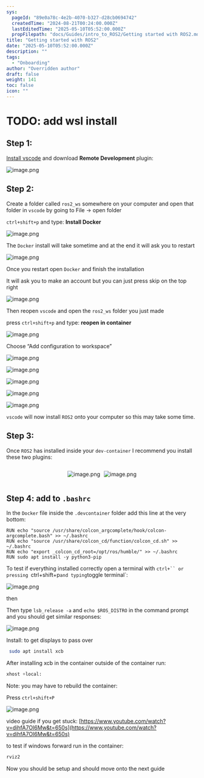 ```yaml
---
sys:
  pageId: "89e0a78c-4e2b-4070-b327-d28cb0694742"
  createdTime: "2024-08-21T00:24:00.000Z"
  lastEditedTime: "2025-05-10T05:52:00.000Z"
  propFilepath: "docs/Guides/intro_to_ROS2/Getting started with ROS2.md"
title: "Getting started with ROS2"
date: "2025-05-10T05:52:00.000Z"
description: ""
tags:
  - "Onboarding"
author: "Overridden author"
draft: false
weight: 141
toc: false
icon: ""
---
```


# TODO: add wsl install

## Step 1:

[Install vscode](https://code.visualstudio.com/download) and download **Remote Development** plugin:

![image.png](https://prod-files-secure.s3.us-west-2.amazonaws.com/d518164a-d88e-44d1-a4ee-3adb3bd8bce0/efb52993-1881-4a40-b95e-6f020334f022/image.png?X-Amz-Algorithm=AWS4-HMAC-SHA256&X-Amz-Content-Sha256=UNSIGNED-PAYLOAD&X-Amz-Credential=ASIAZI2LB4665C5LGP6S%2F20250627%2Fus-west-2%2Fs3%2Faws4_request&X-Amz-Date=20250627T150913Z&X-Amz-Expires=3600&X-Amz-Security-Token=IQoJb3JpZ2luX2VjEH4aCXVzLXdlc3QtMiJIMEYCIQCi82Im0piov7A%2FUsk%2F1coK5iMEAJrEJyPBxECGhtSwtgIhANnRx79hd%2B7rcdS3jufrQJGtb43R9Nyc5pXwdh30lsBNKv8DCHcQABoMNjM3NDIzMTgzODA1Igx%2FmQOgfLJdCD8z1Xwq3ANT5uAvOTfFWeb7Yrd9YCSyGqJlR36VicQsqFOH6TvRSOo%2F%2BM0g7t9WPWUTrlIB20xq0JFAzBDhSe0SJi6bWXWnUO4XFySOAkGT8yt4r9YE4S4gi27dh4ll83GQ0Bp%2FIyrbITzN%2FCmHn8qzz%2BXGmUxtnOfGnk8YFbgXOlvX%2F%2B6Djfw0VdTBx552rJtiM0F1ee8XHrjN07VRlnN7GIzmzgI%2Fzoy7gWgsRLWlLmmgDcfuj6oCrLzFXcBLMPZohliUVHTWKzIkbl5DdApq%2FKDNOIaQ%2B7kP0lj9IHntr%2F3n9elmLU9qw04XV5SIaDsEt0gkjyupJGrZf7NC7054bgf5qAcvDhetv4XC%2BQMh4wbHRFuekA6Asdf%2BTM6umQJTaJidN5VTRujODsLf9OiH%2Bd2o3CFOqV00fyCd3O4xRsLqkdNBVURzNVl7xScJilj4DkZSwgJewDMg9mhhKr1VkU%2F4iVS%2BFyNaCmNJj8lfLUsim3XlrkbF1u5bEoIP69iPoxCwjWgKzaRQPD5F4xiMh0iMEXtr7y9FTPA6%2FSR9wXg2pjey0G4BWtdI2PnFv7Kd1HaB5la29gCuP0Qid8oMrPsOI75loOPtRGFOzFTwY%2Bw1%2Ff5mzjnhw12elCQI2nQ0XDCtzfrCBjqkAeQgug00dzAveKleNB0Y41pZYyxuDPRomPefs20ySmkrW%2FZ5XcgZDNzCRvuGiJHUhwc6paJHrzwl0ZNUyxVpNGf8yc6SWHlPP3lkZxOiHh8eJNGR0WZBuSr%2BXDPWlS0BSGmuHz7Ie2fgTXe5cTgR8LgAFr3%2FeXWF3ZPRd2n0m2XpYPwejQcpi9tIT260Yvn7ToWW8eOssZPRzRYY6uBkI5LQyR%2Bd&X-Amz-Signature=612a2dade3987111e118ec38262bcaf94d892888e7b19ab25c1a7ef0847768ff&X-Amz-SignedHeaders=host&x-amz-checksum-mode=ENABLED&x-id=GetObject)

## Step 2:

Create a folder called `ros2_ws` somewhere on your computer and open that folder in `vscode` by going to File → open folder 

`ctrl+shift+p` and type: **Install Docker**

![image.png](https://prod-files-secure.s3.us-west-2.amazonaws.com/d518164a-d88e-44d1-a4ee-3adb3bd8bce0/2269dc0e-1cd5-47ff-bceb-c04ad9b2eab0/image.png?X-Amz-Algorithm=AWS4-HMAC-SHA256&X-Amz-Content-Sha256=UNSIGNED-PAYLOAD&X-Amz-Credential=ASIAZI2LB4665C5LGP6S%2F20250627%2Fus-west-2%2Fs3%2Faws4_request&X-Amz-Date=20250627T150913Z&X-Amz-Expires=3600&X-Amz-Security-Token=IQoJb3JpZ2luX2VjEH4aCXVzLXdlc3QtMiJIMEYCIQCi82Im0piov7A%2FUsk%2F1coK5iMEAJrEJyPBxECGhtSwtgIhANnRx79hd%2B7rcdS3jufrQJGtb43R9Nyc5pXwdh30lsBNKv8DCHcQABoMNjM3NDIzMTgzODA1Igx%2FmQOgfLJdCD8z1Xwq3ANT5uAvOTfFWeb7Yrd9YCSyGqJlR36VicQsqFOH6TvRSOo%2F%2BM0g7t9WPWUTrlIB20xq0JFAzBDhSe0SJi6bWXWnUO4XFySOAkGT8yt4r9YE4S4gi27dh4ll83GQ0Bp%2FIyrbITzN%2FCmHn8qzz%2BXGmUxtnOfGnk8YFbgXOlvX%2F%2B6Djfw0VdTBx552rJtiM0F1ee8XHrjN07VRlnN7GIzmzgI%2Fzoy7gWgsRLWlLmmgDcfuj6oCrLzFXcBLMPZohliUVHTWKzIkbl5DdApq%2FKDNOIaQ%2B7kP0lj9IHntr%2F3n9elmLU9qw04XV5SIaDsEt0gkjyupJGrZf7NC7054bgf5qAcvDhetv4XC%2BQMh4wbHRFuekA6Asdf%2BTM6umQJTaJidN5VTRujODsLf9OiH%2Bd2o3CFOqV00fyCd3O4xRsLqkdNBVURzNVl7xScJilj4DkZSwgJewDMg9mhhKr1VkU%2F4iVS%2BFyNaCmNJj8lfLUsim3XlrkbF1u5bEoIP69iPoxCwjWgKzaRQPD5F4xiMh0iMEXtr7y9FTPA6%2FSR9wXg2pjey0G4BWtdI2PnFv7Kd1HaB5la29gCuP0Qid8oMrPsOI75loOPtRGFOzFTwY%2Bw1%2Ff5mzjnhw12elCQI2nQ0XDCtzfrCBjqkAeQgug00dzAveKleNB0Y41pZYyxuDPRomPefs20ySmkrW%2FZ5XcgZDNzCRvuGiJHUhwc6paJHrzwl0ZNUyxVpNGf8yc6SWHlPP3lkZxOiHh8eJNGR0WZBuSr%2BXDPWlS0BSGmuHz7Ie2fgTXe5cTgR8LgAFr3%2FeXWF3ZPRd2n0m2XpYPwejQcpi9tIT260Yvn7ToWW8eOssZPRzRYY6uBkI5LQyR%2Bd&X-Amz-Signature=ddb9ca5699e1fce64082b81c8c836f03b1da3ae56d2269fae5094947bed49ff6&X-Amz-SignedHeaders=host&x-amz-checksum-mode=ENABLED&x-id=GetObject)

The `Docker` install will take sometime and at the end it will ask you to restart

![image.png](https://prod-files-secure.s3.us-west-2.amazonaws.com/d518164a-d88e-44d1-a4ee-3adb3bd8bce0/ed233f78-be33-4b1f-b89c-9c346c0e961e/image.png?X-Amz-Algorithm=AWS4-HMAC-SHA256&X-Amz-Content-Sha256=UNSIGNED-PAYLOAD&X-Amz-Credential=ASIAZI2LB4665C5LGP6S%2F20250627%2Fus-west-2%2Fs3%2Faws4_request&X-Amz-Date=20250627T150913Z&X-Amz-Expires=3600&X-Amz-Security-Token=IQoJb3JpZ2luX2VjEH4aCXVzLXdlc3QtMiJIMEYCIQCi82Im0piov7A%2FUsk%2F1coK5iMEAJrEJyPBxECGhtSwtgIhANnRx79hd%2B7rcdS3jufrQJGtb43R9Nyc5pXwdh30lsBNKv8DCHcQABoMNjM3NDIzMTgzODA1Igx%2FmQOgfLJdCD8z1Xwq3ANT5uAvOTfFWeb7Yrd9YCSyGqJlR36VicQsqFOH6TvRSOo%2F%2BM0g7t9WPWUTrlIB20xq0JFAzBDhSe0SJi6bWXWnUO4XFySOAkGT8yt4r9YE4S4gi27dh4ll83GQ0Bp%2FIyrbITzN%2FCmHn8qzz%2BXGmUxtnOfGnk8YFbgXOlvX%2F%2B6Djfw0VdTBx552rJtiM0F1ee8XHrjN07VRlnN7GIzmzgI%2Fzoy7gWgsRLWlLmmgDcfuj6oCrLzFXcBLMPZohliUVHTWKzIkbl5DdApq%2FKDNOIaQ%2B7kP0lj9IHntr%2F3n9elmLU9qw04XV5SIaDsEt0gkjyupJGrZf7NC7054bgf5qAcvDhetv4XC%2BQMh4wbHRFuekA6Asdf%2BTM6umQJTaJidN5VTRujODsLf9OiH%2Bd2o3CFOqV00fyCd3O4xRsLqkdNBVURzNVl7xScJilj4DkZSwgJewDMg9mhhKr1VkU%2F4iVS%2BFyNaCmNJj8lfLUsim3XlrkbF1u5bEoIP69iPoxCwjWgKzaRQPD5F4xiMh0iMEXtr7y9FTPA6%2FSR9wXg2pjey0G4BWtdI2PnFv7Kd1HaB5la29gCuP0Qid8oMrPsOI75loOPtRGFOzFTwY%2Bw1%2Ff5mzjnhw12elCQI2nQ0XDCtzfrCBjqkAeQgug00dzAveKleNB0Y41pZYyxuDPRomPefs20ySmkrW%2FZ5XcgZDNzCRvuGiJHUhwc6paJHrzwl0ZNUyxVpNGf8yc6SWHlPP3lkZxOiHh8eJNGR0WZBuSr%2BXDPWlS0BSGmuHz7Ie2fgTXe5cTgR8LgAFr3%2FeXWF3ZPRd2n0m2XpYPwejQcpi9tIT260Yvn7ToWW8eOssZPRzRYY6uBkI5LQyR%2Bd&X-Amz-Signature=b603cb536f39242f5321aff7cd1f0d894526965e4021db2e2ca2599fa2ad6723&X-Amz-SignedHeaders=host&x-amz-checksum-mode=ENABLED&x-id=GetObject)

Once you restart open `Docker` and finish the installation

It will ask you to make an account but you can just press skip on the top right

![image.png](https://prod-files-secure.s3.us-west-2.amazonaws.com/d518164a-d88e-44d1-a4ee-3adb3bd8bce0/21010ad9-1659-4fd9-9f59-9932a09b2a3d/image.png?X-Amz-Algorithm=AWS4-HMAC-SHA256&X-Amz-Content-Sha256=UNSIGNED-PAYLOAD&X-Amz-Credential=ASIAZI2LB4665C5LGP6S%2F20250627%2Fus-west-2%2Fs3%2Faws4_request&X-Amz-Date=20250627T150913Z&X-Amz-Expires=3600&X-Amz-Security-Token=IQoJb3JpZ2luX2VjEH4aCXVzLXdlc3QtMiJIMEYCIQCi82Im0piov7A%2FUsk%2F1coK5iMEAJrEJyPBxECGhtSwtgIhANnRx79hd%2B7rcdS3jufrQJGtb43R9Nyc5pXwdh30lsBNKv8DCHcQABoMNjM3NDIzMTgzODA1Igx%2FmQOgfLJdCD8z1Xwq3ANT5uAvOTfFWeb7Yrd9YCSyGqJlR36VicQsqFOH6TvRSOo%2F%2BM0g7t9WPWUTrlIB20xq0JFAzBDhSe0SJi6bWXWnUO4XFySOAkGT8yt4r9YE4S4gi27dh4ll83GQ0Bp%2FIyrbITzN%2FCmHn8qzz%2BXGmUxtnOfGnk8YFbgXOlvX%2F%2B6Djfw0VdTBx552rJtiM0F1ee8XHrjN07VRlnN7GIzmzgI%2Fzoy7gWgsRLWlLmmgDcfuj6oCrLzFXcBLMPZohliUVHTWKzIkbl5DdApq%2FKDNOIaQ%2B7kP0lj9IHntr%2F3n9elmLU9qw04XV5SIaDsEt0gkjyupJGrZf7NC7054bgf5qAcvDhetv4XC%2BQMh4wbHRFuekA6Asdf%2BTM6umQJTaJidN5VTRujODsLf9OiH%2Bd2o3CFOqV00fyCd3O4xRsLqkdNBVURzNVl7xScJilj4DkZSwgJewDMg9mhhKr1VkU%2F4iVS%2BFyNaCmNJj8lfLUsim3XlrkbF1u5bEoIP69iPoxCwjWgKzaRQPD5F4xiMh0iMEXtr7y9FTPA6%2FSR9wXg2pjey0G4BWtdI2PnFv7Kd1HaB5la29gCuP0Qid8oMrPsOI75loOPtRGFOzFTwY%2Bw1%2Ff5mzjnhw12elCQI2nQ0XDCtzfrCBjqkAeQgug00dzAveKleNB0Y41pZYyxuDPRomPefs20ySmkrW%2FZ5XcgZDNzCRvuGiJHUhwc6paJHrzwl0ZNUyxVpNGf8yc6SWHlPP3lkZxOiHh8eJNGR0WZBuSr%2BXDPWlS0BSGmuHz7Ie2fgTXe5cTgR8LgAFr3%2FeXWF3ZPRd2n0m2XpYPwejQcpi9tIT260Yvn7ToWW8eOssZPRzRYY6uBkI5LQyR%2Bd&X-Amz-Signature=995a49b5f72d0a5f9fd4f27bec8697186ad99d567ad65a09b50c516fb41cba23&X-Amz-SignedHeaders=host&x-amz-checksum-mode=ENABLED&x-id=GetObject)

Then reopen `vscode` and open the `ros2_ws` folder you just made

press `ctrl+shift+p` and type: **reopen in container**

![image.png](https://prod-files-secure.s3.us-west-2.amazonaws.com/d518164a-d88e-44d1-a4ee-3adb3bd8bce0/4e93b8c2-41ad-488c-8095-c74205196118/image.png?X-Amz-Algorithm=AWS4-HMAC-SHA256&X-Amz-Content-Sha256=UNSIGNED-PAYLOAD&X-Amz-Credential=ASIAZI2LB4665C5LGP6S%2F20250627%2Fus-west-2%2Fs3%2Faws4_request&X-Amz-Date=20250627T150913Z&X-Amz-Expires=3600&X-Amz-Security-Token=IQoJb3JpZ2luX2VjEH4aCXVzLXdlc3QtMiJIMEYCIQCi82Im0piov7A%2FUsk%2F1coK5iMEAJrEJyPBxECGhtSwtgIhANnRx79hd%2B7rcdS3jufrQJGtb43R9Nyc5pXwdh30lsBNKv8DCHcQABoMNjM3NDIzMTgzODA1Igx%2FmQOgfLJdCD8z1Xwq3ANT5uAvOTfFWeb7Yrd9YCSyGqJlR36VicQsqFOH6TvRSOo%2F%2BM0g7t9WPWUTrlIB20xq0JFAzBDhSe0SJi6bWXWnUO4XFySOAkGT8yt4r9YE4S4gi27dh4ll83GQ0Bp%2FIyrbITzN%2FCmHn8qzz%2BXGmUxtnOfGnk8YFbgXOlvX%2F%2B6Djfw0VdTBx552rJtiM0F1ee8XHrjN07VRlnN7GIzmzgI%2Fzoy7gWgsRLWlLmmgDcfuj6oCrLzFXcBLMPZohliUVHTWKzIkbl5DdApq%2FKDNOIaQ%2B7kP0lj9IHntr%2F3n9elmLU9qw04XV5SIaDsEt0gkjyupJGrZf7NC7054bgf5qAcvDhetv4XC%2BQMh4wbHRFuekA6Asdf%2BTM6umQJTaJidN5VTRujODsLf9OiH%2Bd2o3CFOqV00fyCd3O4xRsLqkdNBVURzNVl7xScJilj4DkZSwgJewDMg9mhhKr1VkU%2F4iVS%2BFyNaCmNJj8lfLUsim3XlrkbF1u5bEoIP69iPoxCwjWgKzaRQPD5F4xiMh0iMEXtr7y9FTPA6%2FSR9wXg2pjey0G4BWtdI2PnFv7Kd1HaB5la29gCuP0Qid8oMrPsOI75loOPtRGFOzFTwY%2Bw1%2Ff5mzjnhw12elCQI2nQ0XDCtzfrCBjqkAeQgug00dzAveKleNB0Y41pZYyxuDPRomPefs20ySmkrW%2FZ5XcgZDNzCRvuGiJHUhwc6paJHrzwl0ZNUyxVpNGf8yc6SWHlPP3lkZxOiHh8eJNGR0WZBuSr%2BXDPWlS0BSGmuHz7Ie2fgTXe5cTgR8LgAFr3%2FeXWF3ZPRd2n0m2XpYPwejQcpi9tIT260Yvn7ToWW8eOssZPRzRYY6uBkI5LQyR%2Bd&X-Amz-Signature=8031d94495f70cd200804b8688ee587e22d213afd561f5cc4d93d5933ca20934&X-Amz-SignedHeaders=host&x-amz-checksum-mode=ENABLED&x-id=GetObject)

Choose “Add configuration to workspace”

![image.png](https://prod-files-secure.s3.us-west-2.amazonaws.com/d518164a-d88e-44d1-a4ee-3adb3bd8bce0/9560b282-5060-4989-ba37-97e7b2c22476/image.png?X-Amz-Algorithm=AWS4-HMAC-SHA256&X-Amz-Content-Sha256=UNSIGNED-PAYLOAD&X-Amz-Credential=ASIAZI2LB4665C5LGP6S%2F20250627%2Fus-west-2%2Fs3%2Faws4_request&X-Amz-Date=20250627T150913Z&X-Amz-Expires=3600&X-Amz-Security-Token=IQoJb3JpZ2luX2VjEH4aCXVzLXdlc3QtMiJIMEYCIQCi82Im0piov7A%2FUsk%2F1coK5iMEAJrEJyPBxECGhtSwtgIhANnRx79hd%2B7rcdS3jufrQJGtb43R9Nyc5pXwdh30lsBNKv8DCHcQABoMNjM3NDIzMTgzODA1Igx%2FmQOgfLJdCD8z1Xwq3ANT5uAvOTfFWeb7Yrd9YCSyGqJlR36VicQsqFOH6TvRSOo%2F%2BM0g7t9WPWUTrlIB20xq0JFAzBDhSe0SJi6bWXWnUO4XFySOAkGT8yt4r9YE4S4gi27dh4ll83GQ0Bp%2FIyrbITzN%2FCmHn8qzz%2BXGmUxtnOfGnk8YFbgXOlvX%2F%2B6Djfw0VdTBx552rJtiM0F1ee8XHrjN07VRlnN7GIzmzgI%2Fzoy7gWgsRLWlLmmgDcfuj6oCrLzFXcBLMPZohliUVHTWKzIkbl5DdApq%2FKDNOIaQ%2B7kP0lj9IHntr%2F3n9elmLU9qw04XV5SIaDsEt0gkjyupJGrZf7NC7054bgf5qAcvDhetv4XC%2BQMh4wbHRFuekA6Asdf%2BTM6umQJTaJidN5VTRujODsLf9OiH%2Bd2o3CFOqV00fyCd3O4xRsLqkdNBVURzNVl7xScJilj4DkZSwgJewDMg9mhhKr1VkU%2F4iVS%2BFyNaCmNJj8lfLUsim3XlrkbF1u5bEoIP69iPoxCwjWgKzaRQPD5F4xiMh0iMEXtr7y9FTPA6%2FSR9wXg2pjey0G4BWtdI2PnFv7Kd1HaB5la29gCuP0Qid8oMrPsOI75loOPtRGFOzFTwY%2Bw1%2Ff5mzjnhw12elCQI2nQ0XDCtzfrCBjqkAeQgug00dzAveKleNB0Y41pZYyxuDPRomPefs20ySmkrW%2FZ5XcgZDNzCRvuGiJHUhwc6paJHrzwl0ZNUyxVpNGf8yc6SWHlPP3lkZxOiHh8eJNGR0WZBuSr%2BXDPWlS0BSGmuHz7Ie2fgTXe5cTgR8LgAFr3%2FeXWF3ZPRd2n0m2XpYPwejQcpi9tIT260Yvn7ToWW8eOssZPRzRYY6uBkI5LQyR%2Bd&X-Amz-Signature=5f09531a66850f28543ac9d60f5413924d77417a44707694645187cb0cf1a7c1&X-Amz-SignedHeaders=host&x-amz-checksum-mode=ENABLED&x-id=GetObject)

![image.png](https://prod-files-secure.s3.us-west-2.amazonaws.com/d518164a-d88e-44d1-a4ee-3adb3bd8bce0/2ee63f81-886b-48e8-a553-dc6e5eac99e4/image.png?X-Amz-Algorithm=AWS4-HMAC-SHA256&X-Amz-Content-Sha256=UNSIGNED-PAYLOAD&X-Amz-Credential=ASIAZI2LB4665C5LGP6S%2F20250627%2Fus-west-2%2Fs3%2Faws4_request&X-Amz-Date=20250627T150913Z&X-Amz-Expires=3600&X-Amz-Security-Token=IQoJb3JpZ2luX2VjEH4aCXVzLXdlc3QtMiJIMEYCIQCi82Im0piov7A%2FUsk%2F1coK5iMEAJrEJyPBxECGhtSwtgIhANnRx79hd%2B7rcdS3jufrQJGtb43R9Nyc5pXwdh30lsBNKv8DCHcQABoMNjM3NDIzMTgzODA1Igx%2FmQOgfLJdCD8z1Xwq3ANT5uAvOTfFWeb7Yrd9YCSyGqJlR36VicQsqFOH6TvRSOo%2F%2BM0g7t9WPWUTrlIB20xq0JFAzBDhSe0SJi6bWXWnUO4XFySOAkGT8yt4r9YE4S4gi27dh4ll83GQ0Bp%2FIyrbITzN%2FCmHn8qzz%2BXGmUxtnOfGnk8YFbgXOlvX%2F%2B6Djfw0VdTBx552rJtiM0F1ee8XHrjN07VRlnN7GIzmzgI%2Fzoy7gWgsRLWlLmmgDcfuj6oCrLzFXcBLMPZohliUVHTWKzIkbl5DdApq%2FKDNOIaQ%2B7kP0lj9IHntr%2F3n9elmLU9qw04XV5SIaDsEt0gkjyupJGrZf7NC7054bgf5qAcvDhetv4XC%2BQMh4wbHRFuekA6Asdf%2BTM6umQJTaJidN5VTRujODsLf9OiH%2Bd2o3CFOqV00fyCd3O4xRsLqkdNBVURzNVl7xScJilj4DkZSwgJewDMg9mhhKr1VkU%2F4iVS%2BFyNaCmNJj8lfLUsim3XlrkbF1u5bEoIP69iPoxCwjWgKzaRQPD5F4xiMh0iMEXtr7y9FTPA6%2FSR9wXg2pjey0G4BWtdI2PnFv7Kd1HaB5la29gCuP0Qid8oMrPsOI75loOPtRGFOzFTwY%2Bw1%2Ff5mzjnhw12elCQI2nQ0XDCtzfrCBjqkAeQgug00dzAveKleNB0Y41pZYyxuDPRomPefs20ySmkrW%2FZ5XcgZDNzCRvuGiJHUhwc6paJHrzwl0ZNUyxVpNGf8yc6SWHlPP3lkZxOiHh8eJNGR0WZBuSr%2BXDPWlS0BSGmuHz7Ie2fgTXe5cTgR8LgAFr3%2FeXWF3ZPRd2n0m2XpYPwejQcpi9tIT260Yvn7ToWW8eOssZPRzRYY6uBkI5LQyR%2Bd&X-Amz-Signature=4059c8c02b2d0c86e62b365d846901e5c7753a12b5ae0d04c68c634a6e1cffe6&X-Amz-SignedHeaders=host&x-amz-checksum-mode=ENABLED&x-id=GetObject)

![image.png](https://prod-files-secure.s3.us-west-2.amazonaws.com/d518164a-d88e-44d1-a4ee-3adb3bd8bce0/ae1580b2-b048-407e-aed9-b584224a7a04/image.png?X-Amz-Algorithm=AWS4-HMAC-SHA256&X-Amz-Content-Sha256=UNSIGNED-PAYLOAD&X-Amz-Credential=ASIAZI2LB4665C5LGP6S%2F20250627%2Fus-west-2%2Fs3%2Faws4_request&X-Amz-Date=20250627T150913Z&X-Amz-Expires=3600&X-Amz-Security-Token=IQoJb3JpZ2luX2VjEH4aCXVzLXdlc3QtMiJIMEYCIQCi82Im0piov7A%2FUsk%2F1coK5iMEAJrEJyPBxECGhtSwtgIhANnRx79hd%2B7rcdS3jufrQJGtb43R9Nyc5pXwdh30lsBNKv8DCHcQABoMNjM3NDIzMTgzODA1Igx%2FmQOgfLJdCD8z1Xwq3ANT5uAvOTfFWeb7Yrd9YCSyGqJlR36VicQsqFOH6TvRSOo%2F%2BM0g7t9WPWUTrlIB20xq0JFAzBDhSe0SJi6bWXWnUO4XFySOAkGT8yt4r9YE4S4gi27dh4ll83GQ0Bp%2FIyrbITzN%2FCmHn8qzz%2BXGmUxtnOfGnk8YFbgXOlvX%2F%2B6Djfw0VdTBx552rJtiM0F1ee8XHrjN07VRlnN7GIzmzgI%2Fzoy7gWgsRLWlLmmgDcfuj6oCrLzFXcBLMPZohliUVHTWKzIkbl5DdApq%2FKDNOIaQ%2B7kP0lj9IHntr%2F3n9elmLU9qw04XV5SIaDsEt0gkjyupJGrZf7NC7054bgf5qAcvDhetv4XC%2BQMh4wbHRFuekA6Asdf%2BTM6umQJTaJidN5VTRujODsLf9OiH%2Bd2o3CFOqV00fyCd3O4xRsLqkdNBVURzNVl7xScJilj4DkZSwgJewDMg9mhhKr1VkU%2F4iVS%2BFyNaCmNJj8lfLUsim3XlrkbF1u5bEoIP69iPoxCwjWgKzaRQPD5F4xiMh0iMEXtr7y9FTPA6%2FSR9wXg2pjey0G4BWtdI2PnFv7Kd1HaB5la29gCuP0Qid8oMrPsOI75loOPtRGFOzFTwY%2Bw1%2Ff5mzjnhw12elCQI2nQ0XDCtzfrCBjqkAeQgug00dzAveKleNB0Y41pZYyxuDPRomPefs20ySmkrW%2FZ5XcgZDNzCRvuGiJHUhwc6paJHrzwl0ZNUyxVpNGf8yc6SWHlPP3lkZxOiHh8eJNGR0WZBuSr%2BXDPWlS0BSGmuHz7Ie2fgTXe5cTgR8LgAFr3%2FeXWF3ZPRd2n0m2XpYPwejQcpi9tIT260Yvn7ToWW8eOssZPRzRYY6uBkI5LQyR%2Bd&X-Amz-Signature=18f08b7d57686edfd818f6e60de776557f3c26f03b24386f9676aeeddc4c1ab4&X-Amz-SignedHeaders=host&x-amz-checksum-mode=ENABLED&x-id=GetObject)

![image.png](https://prod-files-secure.s3.us-west-2.amazonaws.com/d518164a-d88e-44d1-a4ee-3adb3bd8bce0/53255b28-f75e-430f-b9e3-c0ac8577e42b/image.png?X-Amz-Algorithm=AWS4-HMAC-SHA256&X-Amz-Content-Sha256=UNSIGNED-PAYLOAD&X-Amz-Credential=ASIAZI2LB4665C5LGP6S%2F20250627%2Fus-west-2%2Fs3%2Faws4_request&X-Amz-Date=20250627T150913Z&X-Amz-Expires=3600&X-Amz-Security-Token=IQoJb3JpZ2luX2VjEH4aCXVzLXdlc3QtMiJIMEYCIQCi82Im0piov7A%2FUsk%2F1coK5iMEAJrEJyPBxECGhtSwtgIhANnRx79hd%2B7rcdS3jufrQJGtb43R9Nyc5pXwdh30lsBNKv8DCHcQABoMNjM3NDIzMTgzODA1Igx%2FmQOgfLJdCD8z1Xwq3ANT5uAvOTfFWeb7Yrd9YCSyGqJlR36VicQsqFOH6TvRSOo%2F%2BM0g7t9WPWUTrlIB20xq0JFAzBDhSe0SJi6bWXWnUO4XFySOAkGT8yt4r9YE4S4gi27dh4ll83GQ0Bp%2FIyrbITzN%2FCmHn8qzz%2BXGmUxtnOfGnk8YFbgXOlvX%2F%2B6Djfw0VdTBx552rJtiM0F1ee8XHrjN07VRlnN7GIzmzgI%2Fzoy7gWgsRLWlLmmgDcfuj6oCrLzFXcBLMPZohliUVHTWKzIkbl5DdApq%2FKDNOIaQ%2B7kP0lj9IHntr%2F3n9elmLU9qw04XV5SIaDsEt0gkjyupJGrZf7NC7054bgf5qAcvDhetv4XC%2BQMh4wbHRFuekA6Asdf%2BTM6umQJTaJidN5VTRujODsLf9OiH%2Bd2o3CFOqV00fyCd3O4xRsLqkdNBVURzNVl7xScJilj4DkZSwgJewDMg9mhhKr1VkU%2F4iVS%2BFyNaCmNJj8lfLUsim3XlrkbF1u5bEoIP69iPoxCwjWgKzaRQPD5F4xiMh0iMEXtr7y9FTPA6%2FSR9wXg2pjey0G4BWtdI2PnFv7Kd1HaB5la29gCuP0Qid8oMrPsOI75loOPtRGFOzFTwY%2Bw1%2Ff5mzjnhw12elCQI2nQ0XDCtzfrCBjqkAeQgug00dzAveKleNB0Y41pZYyxuDPRomPefs20ySmkrW%2FZ5XcgZDNzCRvuGiJHUhwc6paJHrzwl0ZNUyxVpNGf8yc6SWHlPP3lkZxOiHh8eJNGR0WZBuSr%2BXDPWlS0BSGmuHz7Ie2fgTXe5cTgR8LgAFr3%2FeXWF3ZPRd2n0m2XpYPwejQcpi9tIT260Yvn7ToWW8eOssZPRzRYY6uBkI5LQyR%2Bd&X-Amz-Signature=a5d25d9dbf30de6bd485e21cc1d75ba47c5c55da24267fd607df00e930c966ec&X-Amz-SignedHeaders=host&x-amz-checksum-mode=ENABLED&x-id=GetObject)

![image.png](https://prod-files-secure.s3.us-west-2.amazonaws.com/d518164a-d88e-44d1-a4ee-3adb3bd8bce0/7c562767-5af9-4ffb-97d1-327bcdf4ee00/image.png?X-Amz-Algorithm=AWS4-HMAC-SHA256&X-Amz-Content-Sha256=UNSIGNED-PAYLOAD&X-Amz-Credential=ASIAZI2LB4665C5LGP6S%2F20250627%2Fus-west-2%2Fs3%2Faws4_request&X-Amz-Date=20250627T150913Z&X-Amz-Expires=3600&X-Amz-Security-Token=IQoJb3JpZ2luX2VjEH4aCXVzLXdlc3QtMiJIMEYCIQCi82Im0piov7A%2FUsk%2F1coK5iMEAJrEJyPBxECGhtSwtgIhANnRx79hd%2B7rcdS3jufrQJGtb43R9Nyc5pXwdh30lsBNKv8DCHcQABoMNjM3NDIzMTgzODA1Igx%2FmQOgfLJdCD8z1Xwq3ANT5uAvOTfFWeb7Yrd9YCSyGqJlR36VicQsqFOH6TvRSOo%2F%2BM0g7t9WPWUTrlIB20xq0JFAzBDhSe0SJi6bWXWnUO4XFySOAkGT8yt4r9YE4S4gi27dh4ll83GQ0Bp%2FIyrbITzN%2FCmHn8qzz%2BXGmUxtnOfGnk8YFbgXOlvX%2F%2B6Djfw0VdTBx552rJtiM0F1ee8XHrjN07VRlnN7GIzmzgI%2Fzoy7gWgsRLWlLmmgDcfuj6oCrLzFXcBLMPZohliUVHTWKzIkbl5DdApq%2FKDNOIaQ%2B7kP0lj9IHntr%2F3n9elmLU9qw04XV5SIaDsEt0gkjyupJGrZf7NC7054bgf5qAcvDhetv4XC%2BQMh4wbHRFuekA6Asdf%2BTM6umQJTaJidN5VTRujODsLf9OiH%2Bd2o3CFOqV00fyCd3O4xRsLqkdNBVURzNVl7xScJilj4DkZSwgJewDMg9mhhKr1VkU%2F4iVS%2BFyNaCmNJj8lfLUsim3XlrkbF1u5bEoIP69iPoxCwjWgKzaRQPD5F4xiMh0iMEXtr7y9FTPA6%2FSR9wXg2pjey0G4BWtdI2PnFv7Kd1HaB5la29gCuP0Qid8oMrPsOI75loOPtRGFOzFTwY%2Bw1%2Ff5mzjnhw12elCQI2nQ0XDCtzfrCBjqkAeQgug00dzAveKleNB0Y41pZYyxuDPRomPefs20ySmkrW%2FZ5XcgZDNzCRvuGiJHUhwc6paJHrzwl0ZNUyxVpNGf8yc6SWHlPP3lkZxOiHh8eJNGR0WZBuSr%2BXDPWlS0BSGmuHz7Ie2fgTXe5cTgR8LgAFr3%2FeXWF3ZPRd2n0m2XpYPwejQcpi9tIT260Yvn7ToWW8eOssZPRzRYY6uBkI5LQyR%2Bd&X-Amz-Signature=b6dddf4b98bb114320e51a626aaf4367202f8357485b3ac1c94dabebe59ef060&X-Amz-SignedHeaders=host&x-amz-checksum-mode=ENABLED&x-id=GetObject)

`vscode` will now install `ROS2` onto your computer so this may take some time.

## Step 3:

Once `ROS2` has installed inside your `dev-container` I recommend you install these two plugins:

<div style="display: flex;flex-direction: row; column-gap:10px; max-width: 630px;justify-content: center;">
<div>

![image.png](https://prod-files-secure.s3.us-west-2.amazonaws.com/d518164a-d88e-44d1-a4ee-3adb3bd8bce0/3fc3d550-5a54-4ba1-ba6b-faa01cdb7369/image.png?X-Amz-Algorithm=AWS4-HMAC-SHA256&X-Amz-Content-Sha256=UNSIGNED-PAYLOAD&X-Amz-Credential=ASIAZI2LB466TLD7NKK6%2F20250627%2Fus-west-2%2Fs3%2Faws4_request&X-Amz-Date=20250627T150914Z&X-Amz-Expires=3600&X-Amz-Security-Token=IQoJb3JpZ2luX2VjEH4aCXVzLXdlc3QtMiJGMEQCIDW04Nw9lXW4iQj21%2BukRBJvaQ86NpHxLA2gBBOfpuduAiA0hKYtasErLyhWsEedy%2FMo%2FQDreWpwobXgQpYkz%2BgSqSr%2FAwh3EAAaDDYzNzQyMzE4MzgwNSIMmHHsrn0ty56%2FtyvZKtwDTADgx9u408xzLo0GcCSu5Y1NYgmamLcdWZuT8CYnS6ki82kdTzPY4NapeiBt60nf8qDv7%2F%2FCViIBpTjSArcSu3AuzrR50ixj6f%2BFvbxL06ZcTXkUP%2BtCBLkfKx8Uls4BN%2F5zXPCRPrzywzM7tiYR1p6zgh%2Bvp2XVdZ%2BaXvLJiKGnN%2BAPGZ6aUGJc8EOMKbKk2NavGvDW%2FT2U%2F2lX4mW2XdwidrZOT5X2mnb1QGRzlR2vUWoSi3ITiuPYK9OjZbPGHF8nGv426LmsLHKorcTyMQTuRovptWciOf0PhcFjltGMAXVmhITdy31ohLOL1ATD3SPxyGppB3T%2BXE7cHlXWqO8gfQVBv6iFg6Evp%2BIUkdakr0Xn%2BV6wZd%2Fw%2B9cH059d5r2wvpVDje6lKvQ1JD%2FaL2h5NhIbc5IlPFNwQmL68DcJR7s1tgKBuw2WFO9xz6bKTt4NCgRC%2BAH0Hopbl%2BzUwty7VVg7nKi0v5O0a8vqnyO8d0lpk907pThxWjzyToDA%2B1ZEPx10sJc3amXb%2BWb74RkuewNJQaa10dyJCEnm%2BpGd40zOHoLTv%2FvRiludYSEmN2lmqoUGdMcIL11mqFRvBawuR60BaZvXWg0EsHdoRIvYAuNdm9iMxF7URWswksz6wgY6pgFV8aCApdns%2BVg2obE8OzelcjQTbhvrgqyKgBb%2ByHzTnFwaRvs6M3fwqrL%2Blf%2BoYPn7cxI2E%2FdAHRiSXN%2BRb4SFlo48vN%2B4bQv69ikC60T%2BdG64%2F7rkF8KIS4fSQFcoQMdWNGA83Wkjl2XkoXan%2F6gtJC4lzBV3eg6FAxttdnF3lniCw95zQ92KRcrRHgrrzhOINPq2Bk4Qt9gQpDf6zwTNnrcwHxxf&X-Amz-Signature=463b4835b568a4b2d527fe86960f18fb1e0abd9e5cbfaee1bdd2ea7a2fab8dd5&X-Amz-SignedHeaders=host&x-amz-checksum-mode=ENABLED&x-id=GetObject)

</div>
<div>

![image.png](https://prod-files-secure.s3.us-west-2.amazonaws.com/d518164a-d88e-44d1-a4ee-3adb3bd8bce0/d994cc66-13c2-4093-a5a3-f84cf4601a82/image.png?X-Amz-Algorithm=AWS4-HMAC-SHA256&X-Amz-Content-Sha256=UNSIGNED-PAYLOAD&X-Amz-Credential=ASIAZI2LB4665RDEUAVG%2F20250627%2Fus-west-2%2Fs3%2Faws4_request&X-Amz-Date=20250627T150914Z&X-Amz-Expires=3600&X-Amz-Security-Token=IQoJb3JpZ2luX2VjEH4aCXVzLXdlc3QtMiJHMEUCIQCff1SWMavDjutU94vckdh66nM47%2F6hrm4Tois6Xy10KgIgBuxmtj4S78xI6rhhFf%2Fm764b4KoHvsidkNoYeIhmRj4q%2FwMIdxAAGgw2Mzc0MjMxODM4MDUiDHVGTTCMNBom%2B%2FgT%2BSrcA9XM5uRsXOamwW9zKsb07f%2Fulgif1GpLMSRbE4OcFXa5xyKbf4gDO4RHYnZH3lAudGbTnX3n4hsZSpmJn%2FC8yILRUCBAogqBLiASNbwChTE%2Fr6gy5WOez3hcGyIY4qdVpb1KpwTfkN3CPuBW0Y0N8xQqIv2jBvFuxbXvRBu7FraKdYzZ%2FOV33jO1wL9Q88McbN00AYZmUJe7rjh%2ByE40128IOSMOcCD56z3xcpOceazM6MquflQPVAKhWn%2FS%2FcPpzW7ZJfIdgyFKKmYEuH1OvVWH9W%2FBWc7L8gAz9oc30eF0%2FonttQ21HJ3DUrqrIj6DCEg8IdS4zOl%2Bbrw4%2BREZkM%2FjTL6RO9JTt6tvhX7erXfpxdT6X%2BzGLGpRhQKtueaiKi9XS0ijm4jja5RWkFX5HUuh2r42t4UniCd%2BIRoqEEkeRORUhiXXJtVAIrkAXfwbDPnmhUVj4sNReqgts1iFkhBGJcZ7eaFluunt1mW12R%2Fxu7%2Bn3HZdZvZc%2B4B9behgfC0bKDW2dxAdkp6Jxp2wbs6X42a7ZNkyivecaN1y4VFQOg%2FOmgzAjf0Lmemp6hB1SK0w%2B%2B2dBYCQ%2B2eAT31DbMsczYc7EA6BhZ9%2Fz%2BBVYAEu82HrsX6PlMvq6KZRMK3N%2BsIGOqUBr24cnCYpljMgjsS5FenXf%2Fmj%2B2bOgVExjmMQ0eagUSMPNeHBhdPgBTNqqgYmQmzcAsLzYJWRwhbtYKlXcVlDUtC4ret20evrbk7r%2BE9oXTDTz4ZjfjYs1j8OkTXrdYO2ttToHLTfkl9YuIhHc2h9E9SW7hZYWJ2MYQScPSuX9meUUZ2R%2FyU4hkAfsBBye9T8dEVUsiqXKzYrCaDY7uDvin2G3SmR&X-Amz-Signature=106bead62f6d0104b79f1c32c3f8b316f3eeebd07fbef18c170fb646208d29ae&X-Amz-SignedHeaders=host&x-amz-checksum-mode=ENABLED&x-id=GetObject)

</div>
</div>

## Step 4: add to `.bashrc`

In the `Docker` file inside the `.devcontainer` folder add this line at the very bottom: 

```docker
RUN echo "source /usr/share/colcon_argcomplete/hook/colcon-argcomplete.bash" >> ~/.bashrc
RUN echo "source /usr/share/colcon_cd/function/colcon_cd.sh" >> ~/.bashrc
RUN echo "export _colcon_cd_root=/opt/ros/humble/" >> ~/.bashrc
RUN sudo apt install -y python3-pip 
```

To test if everything installed correctly open a terminal with `ctrl+`` or pressing `ctrl+shift+p` and typing `toggle terminal`:

![image.png](https://prod-files-secure.s3.us-west-2.amazonaws.com/d518164a-d88e-44d1-a4ee-3adb3bd8bce0/6a4943d8-b04e-4c02-9a58-775f3384d1a5/image.png?X-Amz-Algorithm=AWS4-HMAC-SHA256&X-Amz-Content-Sha256=UNSIGNED-PAYLOAD&X-Amz-Credential=ASIAZI2LB4665C5LGP6S%2F20250627%2Fus-west-2%2Fs3%2Faws4_request&X-Amz-Date=20250627T150913Z&X-Amz-Expires=3600&X-Amz-Security-Token=IQoJb3JpZ2luX2VjEH4aCXVzLXdlc3QtMiJIMEYCIQCi82Im0piov7A%2FUsk%2F1coK5iMEAJrEJyPBxECGhtSwtgIhANnRx79hd%2B7rcdS3jufrQJGtb43R9Nyc5pXwdh30lsBNKv8DCHcQABoMNjM3NDIzMTgzODA1Igx%2FmQOgfLJdCD8z1Xwq3ANT5uAvOTfFWeb7Yrd9YCSyGqJlR36VicQsqFOH6TvRSOo%2F%2BM0g7t9WPWUTrlIB20xq0JFAzBDhSe0SJi6bWXWnUO4XFySOAkGT8yt4r9YE4S4gi27dh4ll83GQ0Bp%2FIyrbITzN%2FCmHn8qzz%2BXGmUxtnOfGnk8YFbgXOlvX%2F%2B6Djfw0VdTBx552rJtiM0F1ee8XHrjN07VRlnN7GIzmzgI%2Fzoy7gWgsRLWlLmmgDcfuj6oCrLzFXcBLMPZohliUVHTWKzIkbl5DdApq%2FKDNOIaQ%2B7kP0lj9IHntr%2F3n9elmLU9qw04XV5SIaDsEt0gkjyupJGrZf7NC7054bgf5qAcvDhetv4XC%2BQMh4wbHRFuekA6Asdf%2BTM6umQJTaJidN5VTRujODsLf9OiH%2Bd2o3CFOqV00fyCd3O4xRsLqkdNBVURzNVl7xScJilj4DkZSwgJewDMg9mhhKr1VkU%2F4iVS%2BFyNaCmNJj8lfLUsim3XlrkbF1u5bEoIP69iPoxCwjWgKzaRQPD5F4xiMh0iMEXtr7y9FTPA6%2FSR9wXg2pjey0G4BWtdI2PnFv7Kd1HaB5la29gCuP0Qid8oMrPsOI75loOPtRGFOzFTwY%2Bw1%2Ff5mzjnhw12elCQI2nQ0XDCtzfrCBjqkAeQgug00dzAveKleNB0Y41pZYyxuDPRomPefs20ySmkrW%2FZ5XcgZDNzCRvuGiJHUhwc6paJHrzwl0ZNUyxVpNGf8yc6SWHlPP3lkZxOiHh8eJNGR0WZBuSr%2BXDPWlS0BSGmuHz7Ie2fgTXe5cTgR8LgAFr3%2FeXWF3ZPRd2n0m2XpYPwejQcpi9tIT260Yvn7ToWW8eOssZPRzRYY6uBkI5LQyR%2Bd&X-Amz-Signature=10746a324a39932dd690634ab0279f7f2c9920468742c33db7b3e77a3bc1d1b7&X-Amz-SignedHeaders=host&x-amz-checksum-mode=ENABLED&x-id=GetObject)

then 

Then type `lsb_release -a` and `echo $ROS_DISTRO` in the command prompt and you should get similar responses:

![image.png](https://prod-files-secure.s3.us-west-2.amazonaws.com/d518164a-d88e-44d1-a4ee-3adb3bd8bce0/3e635dec-a805-4e85-8b9e-d000e5b71a4e/image.png?X-Amz-Algorithm=AWS4-HMAC-SHA256&X-Amz-Content-Sha256=UNSIGNED-PAYLOAD&X-Amz-Credential=ASIAZI2LB4665C5LGP6S%2F20250627%2Fus-west-2%2Fs3%2Faws4_request&X-Amz-Date=20250627T150913Z&X-Amz-Expires=3600&X-Amz-Security-Token=IQoJb3JpZ2luX2VjEH4aCXVzLXdlc3QtMiJIMEYCIQCi82Im0piov7A%2FUsk%2F1coK5iMEAJrEJyPBxECGhtSwtgIhANnRx79hd%2B7rcdS3jufrQJGtb43R9Nyc5pXwdh30lsBNKv8DCHcQABoMNjM3NDIzMTgzODA1Igx%2FmQOgfLJdCD8z1Xwq3ANT5uAvOTfFWeb7Yrd9YCSyGqJlR36VicQsqFOH6TvRSOo%2F%2BM0g7t9WPWUTrlIB20xq0JFAzBDhSe0SJi6bWXWnUO4XFySOAkGT8yt4r9YE4S4gi27dh4ll83GQ0Bp%2FIyrbITzN%2FCmHn8qzz%2BXGmUxtnOfGnk8YFbgXOlvX%2F%2B6Djfw0VdTBx552rJtiM0F1ee8XHrjN07VRlnN7GIzmzgI%2Fzoy7gWgsRLWlLmmgDcfuj6oCrLzFXcBLMPZohliUVHTWKzIkbl5DdApq%2FKDNOIaQ%2B7kP0lj9IHntr%2F3n9elmLU9qw04XV5SIaDsEt0gkjyupJGrZf7NC7054bgf5qAcvDhetv4XC%2BQMh4wbHRFuekA6Asdf%2BTM6umQJTaJidN5VTRujODsLf9OiH%2Bd2o3CFOqV00fyCd3O4xRsLqkdNBVURzNVl7xScJilj4DkZSwgJewDMg9mhhKr1VkU%2F4iVS%2BFyNaCmNJj8lfLUsim3XlrkbF1u5bEoIP69iPoxCwjWgKzaRQPD5F4xiMh0iMEXtr7y9FTPA6%2FSR9wXg2pjey0G4BWtdI2PnFv7Kd1HaB5la29gCuP0Qid8oMrPsOI75loOPtRGFOzFTwY%2Bw1%2Ff5mzjnhw12elCQI2nQ0XDCtzfrCBjqkAeQgug00dzAveKleNB0Y41pZYyxuDPRomPefs20ySmkrW%2FZ5XcgZDNzCRvuGiJHUhwc6paJHrzwl0ZNUyxVpNGf8yc6SWHlPP3lkZxOiHh8eJNGR0WZBuSr%2BXDPWlS0BSGmuHz7Ie2fgTXe5cTgR8LgAFr3%2FeXWF3ZPRd2n0m2XpYPwejQcpi9tIT260Yvn7ToWW8eOssZPRzRYY6uBkI5LQyR%2Bd&X-Amz-Signature=cb368e95ef977ba81b29be69bf70a098e57e431a5a06fed62ac0c53ad86430a5&X-Amz-SignedHeaders=host&x-amz-checksum-mode=ENABLED&x-id=GetObject)

Install:  to get displays to pass over

```bash
 sudo apt install xcb
```

After installing xcb in the container outside of the container run:

```python
xhost +local:
```

Note: you may have to rebuild the container:

Press `ctrl+shift+P`

![image.png](https://prod-files-secure.s3.us-west-2.amazonaws.com/d518164a-d88e-44d1-a4ee-3adb3bd8bce0/6c2be660-2618-4c38-9c26-53554f7a0b7b/image.png?X-Amz-Algorithm=AWS4-HMAC-SHA256&X-Amz-Content-Sha256=UNSIGNED-PAYLOAD&X-Amz-Credential=ASIAZI2LB4665C5LGP6S%2F20250627%2Fus-west-2%2Fs3%2Faws4_request&X-Amz-Date=20250627T150913Z&X-Amz-Expires=3600&X-Amz-Security-Token=IQoJb3JpZ2luX2VjEH4aCXVzLXdlc3QtMiJIMEYCIQCi82Im0piov7A%2FUsk%2F1coK5iMEAJrEJyPBxECGhtSwtgIhANnRx79hd%2B7rcdS3jufrQJGtb43R9Nyc5pXwdh30lsBNKv8DCHcQABoMNjM3NDIzMTgzODA1Igx%2FmQOgfLJdCD8z1Xwq3ANT5uAvOTfFWeb7Yrd9YCSyGqJlR36VicQsqFOH6TvRSOo%2F%2BM0g7t9WPWUTrlIB20xq0JFAzBDhSe0SJi6bWXWnUO4XFySOAkGT8yt4r9YE4S4gi27dh4ll83GQ0Bp%2FIyrbITzN%2FCmHn8qzz%2BXGmUxtnOfGnk8YFbgXOlvX%2F%2B6Djfw0VdTBx552rJtiM0F1ee8XHrjN07VRlnN7GIzmzgI%2Fzoy7gWgsRLWlLmmgDcfuj6oCrLzFXcBLMPZohliUVHTWKzIkbl5DdApq%2FKDNOIaQ%2B7kP0lj9IHntr%2F3n9elmLU9qw04XV5SIaDsEt0gkjyupJGrZf7NC7054bgf5qAcvDhetv4XC%2BQMh4wbHRFuekA6Asdf%2BTM6umQJTaJidN5VTRujODsLf9OiH%2Bd2o3CFOqV00fyCd3O4xRsLqkdNBVURzNVl7xScJilj4DkZSwgJewDMg9mhhKr1VkU%2F4iVS%2BFyNaCmNJj8lfLUsim3XlrkbF1u5bEoIP69iPoxCwjWgKzaRQPD5F4xiMh0iMEXtr7y9FTPA6%2FSR9wXg2pjey0G4BWtdI2PnFv7Kd1HaB5la29gCuP0Qid8oMrPsOI75loOPtRGFOzFTwY%2Bw1%2Ff5mzjnhw12elCQI2nQ0XDCtzfrCBjqkAeQgug00dzAveKleNB0Y41pZYyxuDPRomPefs20ySmkrW%2FZ5XcgZDNzCRvuGiJHUhwc6paJHrzwl0ZNUyxVpNGf8yc6SWHlPP3lkZxOiHh8eJNGR0WZBuSr%2BXDPWlS0BSGmuHz7Ie2fgTXe5cTgR8LgAFr3%2FeXWF3ZPRd2n0m2XpYPwejQcpi9tIT260Yvn7ToWW8eOssZPRzRYY6uBkI5LQyR%2Bd&X-Amz-Signature=a023e43c485e6dde638de491387b67574ee7483736893c8b1c243302746acbb0&X-Amz-SignedHeaders=host&x-amz-checksum-mode=ENABLED&x-id=GetObject)

video guide if you get stuck: [https://www.youtube.com/watch?v=dihfA7Ol6Mw&t=650s](https://www.youtube.com/watch?v=dihfA7Ol6Mw&t=650s)

to test if windows forward run in the container:

```bash
rviz2
```

Now you should be setup and should move onto the next guide 
